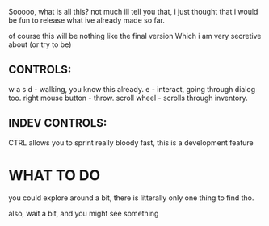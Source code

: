 Sooooo, what is all this?
not much ill tell you that, i just thought that i would be fun to release what ive already made so far.

of course this will be nothing like the final version Which i am very secretive about (or try to be)

## CONTROLS:
w a s d - walking, you know this already.
e - interact, going through dialog too.
right mouse button - throw.
scroll wheel - scrolls through inventory.

## INDEV CONTROLS:
CTRL allows you to sprint really bloody fast, this is a development feature



# WHAT TO DO
you could explore around a bit, there is litterally only one thing to find tho.

also, wait a bit, and you might see something

